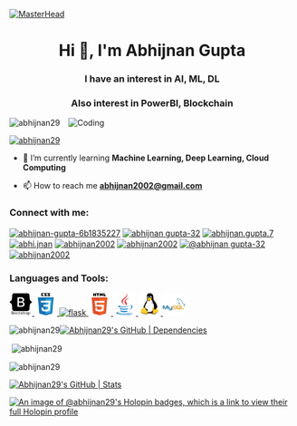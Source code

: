 [![MasterHead](https://user-images.githubusercontent.com/66934377/223913733-deb1d974-787d-43c4-b60d-eff538aa161e.gif)](https://rishavchanda.io)

<h1 align="center">Hi 👋, I'm Abhijnan Gupta</h1>
<h3 align="center">I have an interest in AI, ML, DL</h3>
<h3 align="center">Also interest in PowerBI, Blockchain</h3>
<img align="right" alt="Coding" width="400" src="https://cdn.dribbble.com/users/1162077/screenshots/3848914/programmer.gif">

<p align="left"> <img src="https://komarev.com/ghpvc/?username=abhijnan29&label=Profile%20views&color=0e75b6&style=flat" alt="abhijnan29" /> </p>

<p align="left"> <a href="https://github.com/ryo-ma/github-profile-trophy"><img src="https://github-profile-trophy.vercel.app/?username=abhijnan29" alt="abhijnan29" /></a> </p>

- 🌱 I’m currently learning **Machine Learning, Deep Learning, Cloud Computing**

- 📫 How to reach me **abhijnan2002@gmail.com**

<h3 align="left">Connect with me:</h3>
<p align="left">
<a href="https://linkedin.com/in/abhijnan-gupta-6b1835227" target="blank"><img align="center" src="https://raw.githubusercontent.com/rahuldkjain/github-profile-readme-generator/master/src/images/icons/Social/linked-in-alt.svg" alt="abhijnan-gupta-6b1835227" height="30" width="40" /></a>
<a href="https://stackoverflow.com/users/abhijnan gupta-32" target="blank"><img align="center" src="https://raw.githubusercontent.com/rahuldkjain/github-profile-readme-generator/master/src/images/icons/Social/stack-overflow.svg" alt="abhijnan gupta-32" height="30" width="40" /></a>
<a href="https://fb.com/abhijnan.gupta.7" target="blank"><img align="center" src="https://raw.githubusercontent.com/rahuldkjain/github-profile-readme-generator/master/src/images/icons/Social/facebook.svg" alt="abhijnan.gupta.7" height="30" width="40" /></a>
<a href="https://instagram.com/abhi.jnan" target="blank"><img align="center" src="https://raw.githubusercontent.com/rahuldkjain/github-profile-readme-generator/master/src/images/icons/Social/instagram.svg" alt="abhi.jnan" height="30" width="40" /></a>
<a href="https://www.hackerrank.com/abhijnan2002" target="blank"><img align="center" src="https://raw.githubusercontent.com/rahuldkjain/github-profile-readme-generator/master/src/images/icons/Social/hackerrank.svg" alt="abhijnan2002" height="30" width="40" /></a>
<a href="https://www.leetcode.com/abhijnan2002" target="blank"><img align="center" src="https://raw.githubusercontent.com/rahuldkjain/github-profile-readme-generator/master/src/images/icons/Social/leet-code.svg" alt="abhijnan2002" height="30" width="40" /></a>
<a href="https://www.hackerearth.com/@abhijnan gupta-32" target="blank"><img align="center" src="https://raw.githubusercontent.com/rahuldkjain/github-profile-readme-generator/master/src/images/icons/Social/hackerearth.svg" alt="@abhijnan gupta-32" height="30" width="40" /></a>
<a href="https://auth.geeksforgeeks.org/user/abhijnan2002" target="blank"><img align="center" src="https://raw.githubusercontent.com/rahuldkjain/github-profile-readme-generator/master/src/images/icons/Social/geeks-for-geeks.svg" alt="abhijnan2002" height="30" width="40" /></a>
</p>

<h3 align="left">Languages and Tools:</h3>
<p align="left"> <a href="https://getbootstrap.com" target="_blank" rel="noreferrer"> <img src="https://raw.githubusercontent.com/devicons/devicon/master/icons/bootstrap/bootstrap-plain-wordmark.svg" alt="bootstrap" width="40" height="40"/> </a> <a href="https://www.w3schools.com/css/" target="_blank" rel="noreferrer"> <img src="https://raw.githubusercontent.com/devicons/devicon/master/icons/css3/css3-original-wordmark.svg" alt="css3" width="40" height="40"/> </a>  <a href="https://flask.palletsprojects.com/" target="_blank" rel="noreferrer"> <img src="https://www.vectorlogo.zone/logos/pocoo_flask/pocoo_flask-icon.svg" alt="flask" width="40" height="40"/> </a> <a href="https://www.w3.org/html/" target="_blank" rel="noreferrer"> <img src="https://raw.githubusercontent.com/devicons/devicon/master/icons/html5/html5-original-wordmark.svg" alt="html5" width="40" height="40"/> </a> <a href="https://www.java.com" target="_blank" rel="noreferrer"> <img src="https://raw.githubusercontent.com/devicons/devicon/master/icons/java/java-original.svg" alt="java" width="40" height="40"/> </a> <a href="https://www.linux.org/" target="_blank" rel="noreferrer"> <img src="https://raw.githubusercontent.com/devicons/devicon/master/icons/linux/linux-original.svg" alt="linux" width="40" height="40"/> </a> <a href="https://www.mysql.com/" target="_blank" rel="noreferrer"> <img src="https://raw.githubusercontent.com/devicons/devicon/master/icons/mysql/mysql-original-wordmark.svg" alt="mysql" width="40" height="40"/> </a>  </p>

<p><img align="left" src="https://github-readme-stats.vercel.app/api/top-langs?username=abhijnan29" alt="abhijnan29" /></p>

[![Abhijnan29's GitHub | Dependencies](https://stats.quine.sh/Abhijnan29/dependencies?theme=dark)](https://quine.sh?utm_source=widgets&utm_campaign=Abhijnan29)

<p>&nbsp;<img align="center" src="https://github-readme-stats-git-masterrstaa-rickstaa.vercel.app/api?username=abhijnan29" alt="abhijnan29" /></p>

<p><img align="center" src="https://github-readme-streak-stats.herokuapp.com/?user=abhijnan29&" alt="abhijnan29" /></p>

[![Abhijnan29's GitHub | Stats](https://stats.quine.sh/Abhijnan29/github?theme=dark)](https://quine.sh?utm_source=widgets&utm_campaign=Abhijnan29)

[![An image of @abhijnan29's Holopin badges, which is a link to view their full Holopin profile](https://holopin.me/abhijnan29)](https://holopin.io/@abhijnan29)



